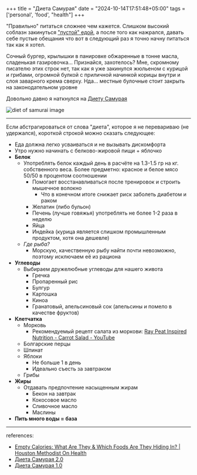+++
title = "Диета Самурая"
date = "2024-10-14T17:51:48+05:00"
tags = ['personal', 'food', "health"]
+++

"Правильно" питаться сложнее чем кажется. Слишком высокий соблазн закинуться ["пустой" едой](https://www.houstonmethodist.org/blog/articles/2021/jan/empty-calories-what-are-they-and-which-foods-are-they-hiding-in/), а после того как нажрался, давать себе пустые обещания что вот в следующий раз я точно начну питаться так как я хотел. 

Сочный бургер, крылышки в панировке обжаренные в тонне масла, сладенькая газировочка...
Признайся, захотелось? Мне, скромному писателю этих строк нет, так как я уже закинулся жюльеном с курицой и грибами, огромной булкой с приличной начинкой корицы внутри и слоя заварного крема сверху. Нда... местные булочные стоит закрыть на законодательном уровне

Довольно давно я наткнулся на [Диету Самурая](https://vk.com/@biobezpredel-samaya-optimalnaya-dieta-kotoruu-tolko-vidyval-svet)

![diet of samurai image](../../static/diet-samurai.png)

---

Если абстрагироваться от слова "диета", которое я не перевариваю (не удержался), короткой строкой можно сказать следующее:
- Еда должна легко усваиваться и не вызывать дискомфорта
- Утро нужно начинать с белково-жировой пищи + яблочко
- **Белок**
	- Употреблять белок каждый день в расчёте на 1.3-1.5 гр на кг. собственного веса. Более предметно: красное и белое мясо 50/50 в процентом соотношении
		- Помогает восстанавливаться после тренировок и строить мышечное волокно
			- Что в конечном итоге снижает риск заболеть диабетом и раком
		- Желатин (либо бульон)
		- Печень (лучше говяжья) употреблять не более 1-2 раза в неделю
		- Яйца
		- Индейка (курица является слишком промышленным продуктом, хотя она дешевле)
	- *Где рыба?* 
		- Морскую, качественную рыбу найти почти невозможно, поэтому исключаем её из рациона
- **Углеводы**
	- Выбираем дружелюбные углеводы для нашего живота
		- Гречка
		- Пропаренный рис
		- Булгур
		- Картошка
		- Киноа
		- Гранатовый, апельсиновый сок (апельсины и помело в качестве фруктов)
- **Клетчатка**
	- Морковь
		- Рекомендуемый рецепт салата из моркови: [Ray Peat Inspired Nutrition - Carrot Salad - YouTube](https://www.youtube.com/watch?v=ziz3o2EOvWU)
	- Болгарские перцы
	- Шпинат
	- Яблоки
		- Не больше 1 в день
		- Идеально съесть за завтраком
	- Грибы
- **Жиры**
	- Отдавать предпочтение насыщенным жирам
		- Бекон на завтрак
		- Кокосовое масло
		- Сливочное масло
		- Маслины
- **Пить много воды = база**

---

references:
- [Empty Calories: What Are They & Which Foods Are They Hiding In? | Houston Methodist On Health](https://www.houstonmethodist.org/blog/articles/2021/jan/empty-calories-what-are-they-and-which-foods-are-they-hiding-in/)
- [Диета Самурая 2.0](https://vk.com/@biobezpredel-samaya-optimalnaya-dieta-20)
- [Диета Самурая 1.0](https://vk.com/@biobezpredel-samaya-optimalnaya-dieta-kotoruu-tolko-vidyval-svet)
